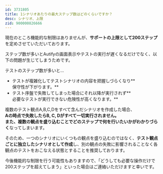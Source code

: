 ```yaml
---
id: 3731805
title: 1シナリオあたりの最大ステップ数はどのくらいですか？
desc: シナリオ、上限
zid: 900000826666
---
```


現在のところ機能的な制限はありませんが、**サポートの上限として200ステップ**を定めさせていただいております。

ステップ数が多いとAutifyの画面表示やテストの実行が遅くなるだけでなく、以下の問題が生じてしまうためです。

テストのステップ数が多いと...

*   テストが複雑化してテストシナリオの内容を把握しづらくなり**<br>保守性が下がります。**
*   テスト序盤で失敗してしまった場合にそれ以降が実行されず**<br>必要なテストが実行できない危険性が高くなります。**

複数のテスト観点A,B,C,Dをすべて含んだシナリオを作成した場合、<br>**Aの時点で失敗したらB, C, Dがすべて一切実行されません。<br>**また、複数の観点を盛り込むことで**どのステップで何を行いたいかがわかりづらく**なってしまいます。

そのため、一つのシナリオにいくつもの観点を盛り込むのではなく、**テスト観点ごとに独立したシナリオとして作成**し、別の観点の失敗に影響されることなく各観点のテストをおこなえる状態とすることを推奨しております。<br>

今後機能的な制限を行う可能性もありますので、「どうしても必要な操作だけで200ステップを超えてしまう」といった場合はご連絡いただけますと幸いです。<br>